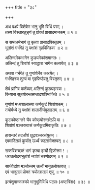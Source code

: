 +++
title = "३८"

+++
  
  
  
  
अथ वक्ष्ये विशेषेण भानु भूमि विधिं परम् ।  
तस्य विस्तारतुङ्गं तु प्रोक्तं प्रासादमानकम् ॥ १ ॥  
  
स सप्तधर्मभागं तु कृत्वा प्रासादविस्तृतम् ।  
भूतांशं गर्भगेहं तु पक्षांशं गृहपिण्डिका ॥ २ ॥  
  
अलिन्दमेकभागेन कुड्यमेकांशमानतः ।  
अलिन्दं तु शिवांशं स्याद्धारा भागेन कल्पयेत् ॥ ३ ॥  
  
अथवा गर्भगेहं तु गुणांशेनैव कारयेत् ।  
गर्भगेहस्य तुल्यं वा गृहपिण्डेस्तु विस्तृतम् ॥ ४ ॥  
  
शेषं प्रागिव कर्तव्यम् अलिन्दं कुड्यहारया ।  
विन्यास सूत्रयोरन्तसप्तादशविभाजिते ॥ ५ ॥  
  
गुणांशं मध्यशालास्या कर्णकूटं शिवांशकम् ।  
तयोर्मध्ये तु पक्षांशं शालादीर्घमुदाहृतम् ॥ ६ ॥  
  
कूटकोष्ठान्तरे चैव कोष्ठयोरन्तरेऽपि वा ।  
शिवांशं पञ्जरव्यासं कर्णकूटमिवाकृतिः ॥ ७ ॥  
  
हारान्तरं तदर्धांशं क्षुद्रपञ्जरसंयुतम् ।  
एवमादितलं कुर्यात् ऊर्ध्वं रुद्रतलोक्तवत् ॥ ८ ॥  
  
सप्तविंशच्छतं भागं कृत्वा हर्म्यो द्विजोत्तम ! ।  
धरातलोदयभूतांशं नवांशं चरणोदयम् ॥ ९ ॥  
  
सार्धवेदांश मञ्चोच्चम् ऊर्ध्वं भानुतलोक्तवत् ।  
एवं भानुतलं प्रोक्तं त्रयोदशतलं शृणु ॥ १० ॥  
  
  
इत्यंशुमान्काश्यपे भानुभूमिविधि पटलः (अष्टत्रिंशः) ॥ ३८ ॥  
